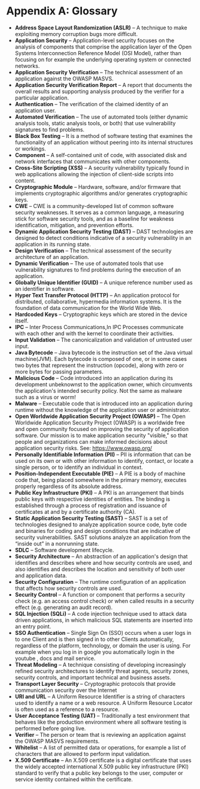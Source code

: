 # Appendix A: Glossary

- **Address Space Layout Randomization (ASLR)** – A technique to make exploiting memory corruption bugs more difficult.
- **Application Security** – Application-level security focuses on the analysis of components that comprise the application layer of the Open Systems Interconnection Reference Model (OSI Model), rather than focusing on for example the underlying operating system or connected networks.
- **Application Security Verification** – The technical assessment of an application against the OWASP MASVS.
- **Application Security Verification Report** – A report that documents the overall results and supporting analysis produced by the verifier for a particular application.
- **Authentication** – The verification of the claimed identity of an application user.
- **Automated Verification** – The use of automated tools (either dynamic analysis tools, static analysis tools, or both) that use vulnerability signatures to find problems.
- **Black Box Testing** – It is a method of software testing that examines the functionality of an application without peering into its internal structures or workings.
- **Component** – A self-contained unit of code, with associated disk and network interfaces that communicates with other components.
- **Cross-Site Scripting (XSS)** – A security vulnerability typically found in web applications allowing the injection of client-side scripts into content.
- **Cryptographic Module** – Hardware, software, and/or firmware that implements cryptographic algorithms and/or generates cryptographic keys.
- **CWE** – CWE is a community-developed list of common software security weaknesses. It serves as a common language, a measuring stick for software security tools, and as a baseline for weakness identification, mitigation, and prevention efforts.
- **Dynamic Application Security Testing (DAST)** – DAST technologies are designed to detect conditions indicative of a security vulnerability in an application in its running state.
- **Design Verification** – The technical assessment of the security architecture of an application.
- **Dynamic Verification** – The use of automated tools that use vulnerability signatures to find problems during the execution of an application.
- **Globally Unique Identifier (GUID)** – A unique reference number used as an identifier in software.
- **Hyper Text Transfer Protocol (HTTP)** – An application protocol for distributed, collaborative, hypermedia information systems. It is the foundation of data communication for the World Wide Web.
- **Hardcoded Keys** – Cryptographic keys which are stored in the device itself.
- **IPC** – Inter Process Communications,In IPC Processes communicate with each other and with the kernel to coordinate their activities.
- **Input Validation** – The canonicalization and validation of untrusted user input.
- **Java Bytecode** – Java bytecode is the instruction set of the Java virtual machine(JVM). Each bytecode is composed of one, or in some cases two bytes that represent the instruction (opcode), along with zero or more bytes for passing parameters.
- **Malicious Code** – Code introduced into an application during its development unbeknownst to the application owner, which circumvents the application's intended security policy. Not the same as malware such as a virus or worm!
- **Malware** – Executable code that is introduced into an application during runtime without the knowledge of the application user or administrator.
- **Open Worldwide Application Security Project (OWASP)** – The Open Worldwide Application Security Project (OWASP) is a worldwide free and open community focused on improving the security of application software. Our mission is to make application security "visible," so that people and organizations can make informed decisions about application security risks. See: <https://www.owasp.org/>
- **Personally Identifiable Information (PII)** – PII is information that can be used on its own or with other information to identify, contact, or locate a single person, or to identify an individual in context.
- **Position-Independent Executable (PIE)** – A PIE is a body of machine code that, being placed somewhere in the primary memory, executes properly regardless of its absolute address.
- **Public Key Infrastructure (PKI)** – A PKI is an arrangement that binds public keys with respective identities of entities. The binding is established through a process of registration and issuance of certificates at and by a certificate authority (CA).
- **Static Application Security Testing (SAST)** – SAST is a set of technologies designed to analyze application source code, byte code and binaries for coding and design conditions that are indicative of security vulnerabilities. SAST solutions analyze an application from the “inside out” in a nonrunning state.
- **SDLC** – Software development lifecycle.
- **Security Architecture** – An abstraction of an application's design that identifies and describes where and how security controls are used, and also identifies and describes the location and sensitivity of both user and application data.
- **Security Configuration** – The runtime configuration of an application that affects how security controls are used.
- **Security Control** – A function or component that performs a security check (e.g. an access control check) or when called results in a security effect (e.g. generating an audit record).
- **SQL Injection (SQLi)** – A code injection technique used to attack data driven applications, in which malicious SQL statements are inserted into an entry point.
- **SSO Authentication** – Single Sign On (SSO) occurs when a user logs in to one Client and is then signed in to other Clients automatically, regardless of the platform, technology, or domain the user is using. For example when you log in in google you automatically login in the youtube , docs and mail service.
- **Threat Modeling** – A technique consisting of developing increasingly refined security architectures to identify threat agents, security zones, security controls, and important technical and business assets.
- **Transport Layer Security** – Cryptographic protocols that provide communication security over the Internet
- **URI and URL** – A Uniform Resource Identifier is a string of characters used to identify a name or a web resource. A Uniform Resource Locator is often used as a reference to a resource.
- **User Acceptance Testing (UAT)** – Traditionally a test environment that behaves like the production environment where all software testing is performed before going live.
- **Verifier** – The person or team that is reviewing an application against the OWASP MASVS requirements.
- **Whitelist** – A list of permitted data or operations, for example a list of characters that are allowed to perform input validation.
- **X.509 Certificate** – An X.509 certificate is a digital certificate that uses the widely accepted international X.509 public key infrastructure (PKI) standard to verify that a public key belongs to the user, computer or service identity contained within the certificate.
